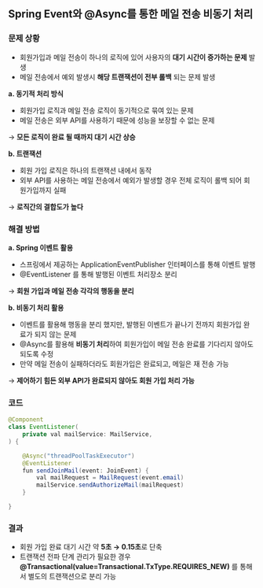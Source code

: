## Spring Event와 @Async를 통한 메일 전송 비동기 처리
### 문제 상황

- 회원가입과 메일 전송이 하나의 로직에 있어 사용자의 **대기 시간이 증가하는 문제** 발생
- 메일 전송에서 예외 발생시 **해당 트랜잭션이 전부 롤백** 되는 문제 발생

**a. 동기적 처리 방식**

- 회원가입 로직과 메일 전송 로직이 동기적으로 묶여 있는 문제
- 메일 전송은 외부 API를 사용하기 때문에 성능을 보장할 수 없는 문제

→ **모든 로직이 완료 될 때까지 대기 시간 상승**

**b. 트랜잭션**

- 회원 가입 로직은 하나의 트랜잭션 내에서 동작
- 외부 API를 사용하는 메일 전송에서 예외가 발생할 경우 전체 로직이 롤백 되어 회원가입까지 실패

→ **로직간의 결합도가 높다**

### 해결 방법

**a. Spring 이벤트 활용**

- 스프링에서 제공하는 ApplicationEventPublisher 인터페이스를 통해 이벤트 발행
- @EventListener 를 통해 발행된 이벤트 처리장소 분리

→ **회원 가입과 메일 전송 각각의 행동을 분리**

**b. 비동기 처리 활용**

- 이벤트를 활용해 행동을 분리 했지만, 발행된 이벤트가 끝나기 전까지 회원가입 완료가 되지 않는 문제
- @Async를 활용해 **비동기 처리**하여 회원가입이 메일 전송 완료를 기다리지 않아도 되도록 수정
- 만약 메일 전송이 실패하더라도 회원가입은 완료되고, 메일은 재 전송 가능

→ **제어하기 힘든 외부 API가 완료되지 않아도 회원 가입 처리 가능**

### 코드
```java
@Component
class EventListener(
    private val mailService: MailService,
) {

    @Async("threadPoolTaskExecutor")
    @EventListener
    fun sendJoinMail(event: JoinEvent) {
        val mailRequest = MailRequest(event.email)
        mailService.sendAuthorizeMail(mailRequest)
    }

}
```
### 결과

- 회원 가입 완료 대기 시간 약 **5초 → 0.15초**로 단축
- 트랜잭션 전파 단계 관리가 필요한 경우 **@Transactional(value=Transactional.TxType.REQUIRES_NEW)** 를 통해서 별도의 트랜잭션으로 분리 가능
